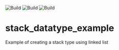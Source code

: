 ![Build](https://github.com/actions/checkout/workflows/C%2FC%2B%2B+CI/badge.svg?branch=bafino-patch-2)
![Build](https://github.com/probuilderz/stack_datatype_example/badge.svg?branch=bafino-patch-2)
![Build](https://github.com/actions/checkout/workflows/.github/workflows/ccpp.yml/badge.svg?branch=bafino-patch-2)

# stack_datatype_example
Example of creating a stack type using linked list
